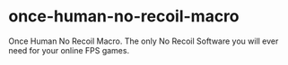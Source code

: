 # once-human-no-recoil-macro
Once Human No Recoil Macro. The only No Recoil Software you will ever need for your online FPS games.
